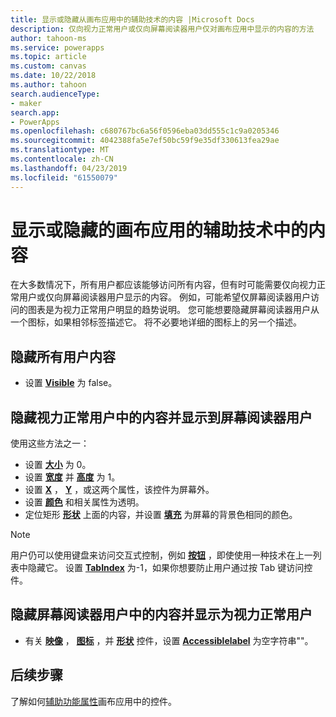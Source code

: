 ```yaml
---
title: 显示或隐藏从画布应用中的辅助技术的内容 |Microsoft Docs
description: 仅向视力正常用户或仅向屏幕阅读器用户仅对画布应用中显示的内容的方法
author: tahoon-ms
ms.service: powerapps
ms.topic: article
ms.custom: canvas
ms.date: 10/22/2018
ms.author: tahoon
search.audienceType:
- maker
search.app:
- PowerApps
ms.openlocfilehash: c680767bc6a56f0596eba03dd555c1c9a0205346
ms.sourcegitcommit: 4042388fa5e7ef50bc59f9e35df330613fea29ae
ms.translationtype: MT
ms.contentlocale: zh-CN
ms.lasthandoff: 04/23/2019
ms.locfileid: "61550079"
---
```

# <a name="show-or-hide-content-from-assistive-technologies-for-canvas-apps"></a>显示或隐藏的画布应用的辅助技术中的内容

在大多数情况下，所有用户都应该能够访问所有内容，但有时可能需要仅向视力正常用户或仅向屏幕阅读器用户显示的内容。 例如，可能希望仅屏幕阅读器用户访问的图表是为视力正常用户明显的趋势说明。 您可能想要隐藏屏幕阅读器用户从一个图标，如果相邻标签描述它。 将不必要地详细的图标上的另一个描述。

## <a name="hide-content-from-all-users"></a>隐藏所有用户内容

* 设置 **[Visible](controls/properties-core.md)** 为 false。

## <a name="hide-content-from-sighted-users-and-show-it-to-screen-reader-users"></a>隐藏视力正常用户中的内容并显示到屏幕阅读器用户

使用这些方法之一：

* 设置 **[大小](controls/properties-text.md)** 为 0。
* 设置 **[宽度](controls/properties-size-location.md)** 并 **[高度](controls/properties-size-location.md)** 为 1。
* 设置 **[X](controls/properties-size-location.md)** ，  **[Y](controls/properties-size-location.md)** ，或这两个属性，该控件为屏幕外。
* 设置 **[颜色](controls/properties-color-border.md)** 和相关属性为透明。
* 定位矩形 **[形状](controls/control-shapes-icons.md)** 上面的内容，并设置 **[填充](controls/properties-color-border.md)** 为屏幕的背景色相同的颜色。

> [!NOTE]
> 用户仍可以使用键盘来访问交互式控制，例如 **[按钮](controls/control-button.md)** ，即使使用一种技术在上一列表中隐藏它。 设置 **[TabIndex](controls/properties-accessibility.md)** 为-1，如果你想要防止用户通过按 Tab 键访问控件。

## <a name="hide-content-from-screen-reader-users-and-show-it-to-sighted-users"></a>隐藏屏幕阅读器用户中的内容并显示为视力正常用户

* 有关 **[映像](controls/control-image.md)** ， **[图标](controls/control-shapes-icons.md)** ，并 **[形状](controls/control-shapes-icons.md)** 控件，设置 **[Accessiblelabel](controls/properties-accessibility.md)** 为空字符串""。

## <a name="next-steps"></a>后续步骤

了解如何[辅助功能属性](controls/properties-accessibility.md)画布应用中的控件。

